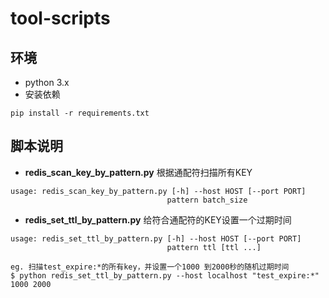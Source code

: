 # tool-scripts

## 环境
- python 3.x
- 安装依赖
```
pip install -r requirements.txt
```


## 脚本说明

- **redis_scan_key_by_pattern.py**  根据通配符扫描所有KEY
```
usage: redis_scan_key_by_pattern.py [-h] --host HOST [--port PORT] 
                                   pattern batch_size
```
- **redis_set_ttl_by_pattern.py**  给符合通配符的KEY设置一个过期时间

```
usage: redis_set_ttl_by_pattern.py [-h] --host HOST [--port PORT]
                                   pattern ttl [ttl ...]
```
```
eg. 扫描test_expire:*的所有key，并设置一个1000 到2000秒的随机过期时间
$ python redis_set_ttl_by_pattern.py --host localhost "test_expire:*" 1000 2000
```
